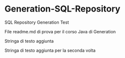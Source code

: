 # Generation-SQL-Repository
SQL Repository Generation Test

File readme.md di prova per il corso Java di Generation

Stringa di testo aggiunta

Stringa di testo aggiunta per la seconda volta
